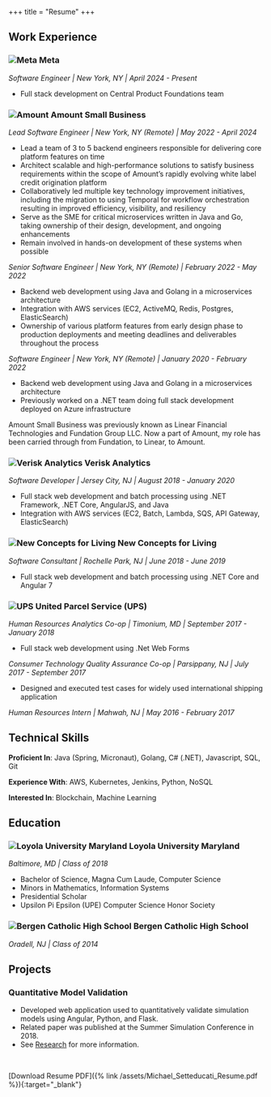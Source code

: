 +++
title = "Resume"
+++

## Work Experience

### ![Meta](./images/meta_icon.png "resume-icon") Meta

*Software Engineer \| New York, NY \| April 2024 - Present*
* Full stack development on Central Product Foundations team

### ![Amount](./images/amount_icon.png "resume-icon") Amount Small Business 

*Lead Software Engineer \| New York, NY (Remote) \| May 2022 - April 2024*
* Lead a team of 3 to 5 backend engineers responsible for delivering core platform features on time
* Architect scalable and high-performance solutions to satisfy business requirements within the scope of Amount’s rapidly evolving white label credit origination platform
* Collaboratively led multiple key technology improvement initiatives, including the migration to using Temporal for workflow orchestration resulting in improved efficiency, visibility, and resiliency
* Serve as the SME for critical microservices written in Java and Go, taking ownership of their design, development, and ongoing enhancements
* Remain involved in hands-on development of these systems when possible

*Senior Software Engineer \| New York, NY (Remote) \| February 2022 - May 2022*
* Backend web development using Java and Golang in a microservices architecture
* Integration with AWS services (EC2, ActiveMQ, Redis, Postgres, ElasticSearch)
* Ownership of various platform features from early design phase to production deployments and meeting deadlines and deliverables throughout the process

*Software Engineer \| New York, NY (Remote) \| January 2020 - February 2022*
* Backend web development using Java and Golang in a microservices architecture
* Previously worked on a .NET team doing full stack development deployed on Azure infrastructure

Amount Small Business was previously known as Linear Financial Technologies and Fundation Group LLC.
Now a part of Amount, my role has been carried through from Fundation, to Linear, to Amount.

### ![Verisk Analytics](./images/verisk_icon.png "resume-icon") Verisk Analytics

*Software Developer \| Jersey City, NJ \| August 2018 - January 2020*
* Full stack web development and batch processing using .NET Framework, .NET Core, AngularJS, and Java
* Integration with AWS services (EC2, Batch, Lambda, SQS, API Gateway, ElasticSearch)

### ![New Concepts for Living](./images/ncfl_icon.png "resume-icon") New Concepts for Living

*Software Consultant \| Rochelle Park, NJ \| June 2018 - June 2019*
* Full stack web development and batch processing using .NET Core and Angular 7

### ![UPS](./images/ups_icon.png "resume-icon") United Parcel Service (UPS)

*Human Resources Analytics Co-op \| Timonium, MD \| September 2017 - January 2018*
* Full stack web development using .Net Web Forms

*Consumer Technology Quality Assurance Co-op \| Parsippany, NJ \| July 2017 - September 2017*
* Designed and executed test cases for widely used international shipping application

*Human Resources Intern \| Mahwah, NJ \| May 2016 - February 2017*

## Technical Skills

**Proficient In**: Java (Spring, Micronaut), Golang, C# (.NET), Javascript, SQL, Git

**Experience With**: AWS, Kubernetes, Jenkins, Python, NoSQL

**Interested In**: Blockchain, Machine Learning

## Education

### ![Loyola University Maryland](./images/loyola_icon.webp "resume-icon") Loyola University Maryland

*Baltimore, MD \| Class of 2018*
* Bachelor of Science, Magna Cum Laude, Computer Science
* Minors in Mathematics, Information Systems
* Presidential Scholar
* Upsilon Pi Epsilon (UPE) Computer Science Honor Society

### ![Bergen Catholic High School](./images/bergen_catholic_icon.webp "resume-icon") Bergen Catholic High School

*Oradell, NJ \| Class of 2014*

## Projects

### Quantitative Model Validation

* Developed web application used to quantitatively validate simulation models using Angular, Python, and Flask. 
* Related paper was published at the Summer Simulation Conference in 2018. 
* See [Research](/research) for more information.

<br>

[Download Resume PDF]({% link /assets/Michael_Setteducati_Resume.pdf %}){:target="_blank"}